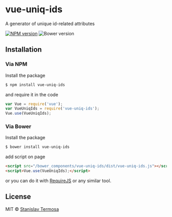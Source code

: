 # vue-uniq-ids

A generator of unique id-related attributes

[![NPM version](https://img.shields.io/npm/v/vue-uniq-ids.svg?style=flat-square)](https://www.npmjs.com/package/vue-uniq-ids)
![Bower version](https://img.shields.io/bower/v/vue-uniq-ids.svg?style=flat-square)

## Installation

### Via NPM

Install the package

```bash
$ npm install vue-uniq-ids
```

and require it in the code

```js
var Vue = require('vue');
var VueUniqIds = require('vue-uniq-ids');
Vue.use(VueUniqIds);
```

### Via Bower

Install the package

```bash
$ bower install vue-uniq-ids
```

add script on page

```html
<script src="/bower_components/vue-uniq-ids/dist/vue-uniq-ids.js"></script>
<script>Vue.use(VueUniqIds);</script>
```

or you can do it with [RequireJS](http://requirejs.org/) or any similar tool.

## License

MIT © [Stanislav Termosa](https://github.com/termosa)

